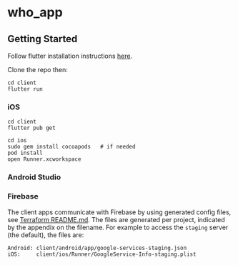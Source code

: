 # who_app

## Getting Started

Follow flutter installation instructions [here](https://flutter.dev/docs/get-started/install).

Clone the repo then:

```
cd client
flutter run
```

### iOS

```
cd client
flutter pub get

cd ios
sudo gem install cocoapods   # if needed
pod install
open Runner.xcworkspace
```

### Android Studio

### Firebase

The client apps communicate with Firebase by using generated config files, see
[Terraform README.md](https://github.com/WorldHealthOrganization/app/blob/master/server/terraform/README.md#firebase-app-registration).
The files are generated per project, indicated by the appendix on the filename.
For example to access the `staging` server (the default), the files are:

```
Android: client/android/app/google-services-staging.json
iOS:     client/ios/Runner/GoogleService-Info-staging.plist
```
